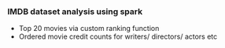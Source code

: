 ### IMDB dataset analysis using spark

- Top 20 movies via custom ranking function
- Ordered movie credit counts for writers/ directors/ actors etc